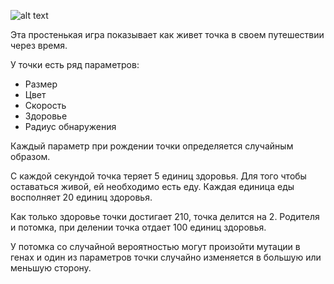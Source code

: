 ![alt text](https://i.imgur.com/iHV0ShU.png)

Эта простенькая игра показывает как живет точка в своем путешествии через время.

У точки есть ряд параметров:

* Размер
* Цвет
* Скорость
* Здоровье
* Радиус обнаружения

Каждый параметр при рождении точки определяется случайным образом.

С каждой секундой точка теряет 5 единиц здоровья. Для того чтобы оставаться живой, ей необходимо есть еду. Каждая
единица еды восполняет 20 единиц здоровья.

Как только здоровье точки достигает 210, точка делится на 2. Родителя и потомка, при делении точка отдает 100 единиц
здоровья.

У потомка со случайной вероятностью могут произойти мутации в генах и один из параметров точки случайно изменяется в большую или меньшую сторону.
